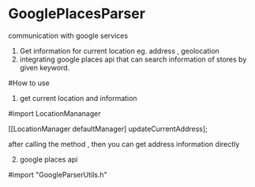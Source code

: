 # GooglePlacesParser
communication with google services

1. Get information for current location  eg. address , geolocation
2. integrating google places api that can search information of stores by given keyword.

#How to use

1. get current location and information
  
#import LocationMananager

[[LocationManager defaultManager] updateCurrentAddress];

after calling the method , then you can get address information directly

2. google places api

#import "GoogleParserUtils.h"

